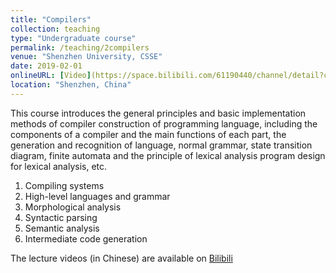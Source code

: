 ```yaml
---
title: "Compilers"
collection: teaching
type: "Undergraduate course"
permalink: /teaching/2compilers
venue: "Shenzhen University, CSSE"
date: 2019-02-01
onlineURL: [Video](https://space.bilibili.com/61190440/channel/detail?cid=115820)
location: "Shenzhen, China"
---
```


This course introduces the general principles and basic implementation methods of compiler construction of programming language, including the components of a compiler and the main functions of each part, the generation and recognition of language, normal grammar, state transition diagram, finite automata and the principle of lexical analysis program design for lexical analysis, etc. 

1. Compiling systems
1. High-level languages and grammar
1. Morphological analysis
1. Syntactic parsing
1. Semantic analysis
1. Intermediate code generation 

The lecture videos (in Chinese) are available on [Bilibili](https://space.bilibili.com/61190440/channel/detail?cid=115820)